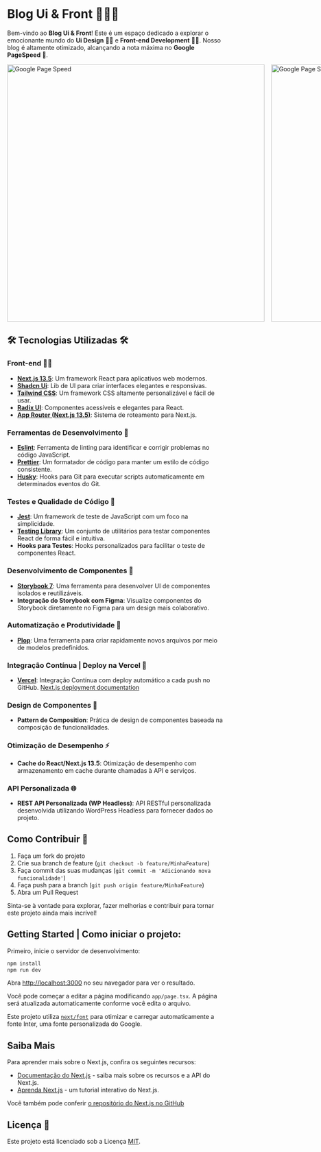 # Blog Ui & Front 👨‍💻🎨

Bem-vindo ao **Blog Ui & Front**! Este é um espaço dedicado a explorar o emocionante mundo do **Ui Design** 👨‍🎨 e **Front-end Development** 👨‍💻. Nosso blog é altamente otimizado, alcançando a nota máxima no **Google PageSpeed** 🚀.

<div style="display:grid;gap:16px;grid-template-columns: 1fr 1fr;">
  <img src="https://lh3.googleusercontent.com/u/0/drive-viewer/AK7aPaBSlJLgG2bGaUohs61Vi1qL4R6dd8XhJgx240bysNCv744bxM1PMp-UuO8DiJaLJlOF22OnBG699Y7QOPR5cU-V9y4h=w1108-h913" alt="Google Page Speed" width="600">

  <img src="https://lh3.googleusercontent.com/u/0/drive-viewer/AK7aPaDvwhEShKkLmefUwbtB8n10Uueq-OZhovqNC6n1CCgN7JmdNdzNWL4ObHw09bmGHajSQbJNZeIVky2EkzmgFF4lXj2F8Q=w1507-h913" alt="Google Page Speed" width="600">
</div>

## 🛠️ Tecnologias Utilizadas 🛠️

### Front-end 👨‍💻

- **[Next.js 13.5](https://nextjs.org/)**: Um framework React para aplicativos web modernos.
- **[Shadcn Ui](https://shadcn-ui.com/)**: Lib de UI para criar interfaces elegantes e responsivas.
- **[Tailwind CSS](https://tailwindcss.com/)**: Um framework CSS altamente personalizável e fácil de usar.
- **[Radix UI](https://radix-ui.com/)**: Componentes acessíveis e elegantes para React.
- **[App Router (Next.js 13.5)](https://nextjs.org/)**: Sistema de roteamento para Next.js.

### Ferramentas de Desenvolvimento 🧰

- **[Eslint](https://eslint.org/)**: Ferramenta de linting para identificar e corrigir problemas no código JavaScript.
- **[Prettier](https://prettier.io/)**: Um formatador de código para manter um estilo de código consistente.
- **[Husky](https://typicode.github.io/husky/)**: Hooks para Git para executar scripts automaticamente em determinados eventos do Git.

### Testes e Qualidade de Código 🧪

- **[Jest](https://jestjs.io/)**: Um framework de teste de JavaScript com um foco na simplicidade.
- **[Testing Library](https://testing-library.com/)**: Um conjunto de utilitários para testar componentes React de forma fácil e intuitiva.
- **Hooks para Testes**: Hooks personalizados para facilitar o teste de componentes React.

### Desenvolvimento de Componentes 🚀

- **[Storybook 7](https://storybook.js.org/)**: Uma ferramenta para desenvolver UI de componentes isolados e reutilizáveis.
- **Integração do Storybook com Figma**: Visualize componentes do Storybook diretamente no Figma para um design mais colaborativo.

### Automatização e Produtividade 🚀

- **[Plop](https://plopjs.com/)**: Uma ferramenta para criar rapidamente novos arquivos por meio de modelos predefinidos.

### Integração Contínua | Deploy na Vercel 🚀

- **[Vercel](https://vercel.com/)**: Integração Contínua com deploy automático a cada push no GitHub.
  [Next.js deployment documentation](https://nextjs.org/docs/deployment)

### Design de Componentes 🎨

- **Pattern de Composition**: Prática de design de componentes baseada na composição de funcionalidades.

### Otimização de Desempenho ⚡

- **Cache do React/Next.js 13.5**: Otimização de desempenho com armazenamento em cache durante chamadas à API e serviços.

### API Personalizada 🌐

- **REST API Personalizada (WP Headless)**: API RESTful personalizada desenvolvida utilizando WordPress Headless para fornecer dados ao projeto.

## Como Contribuir 🤝

1. Faça um fork do projeto
2. Crie sua branch de feature (`git checkout -b feature/MinhaFeature`)
3. Faça commit das suas mudanças (`git commit -m 'Adicionando nova funcionalidade'`)
4. Faça push para a branch (`git push origin feature/MinhaFeature`)
5. Abra um Pull Request

Sinta-se à vontade para explorar, fazer melhorias e contribuir para tornar este projeto ainda mais incrível!

## Getting Started | Como iniciar o projeto:

Primeiro, inicie o servidor de desenvolvimento:

```bash
npm install
npm run dev
```

Abra [http://localhost:3000](http://localhost:3000) no seu navegador para ver o resultado.

Você pode começar a editar a página modificando `app/page.tsx`. A página será atualizada automaticamente conforme você edita o arquivo.

Este projeto utiliza [`next/font`](https://nextjs.org/docs/basic-features/font-optimization) para otimizar e carregar automaticamente a fonte Inter, uma fonte personalizada do Google.

## Saiba Mais

Para aprender mais sobre o Next.js, confira os seguintes recursos:

- [Documentação do Next.js](https://nextjs.org/docs) - saiba mais sobre os recursos e a API do Next.js.
- [Aprenda Next.js](https://nextjs.org/learn) - um tutorial interativo do Next.js.

Você também pode conferir [o repositório do Next.js no GitHub](https://github.com/vercel/next.js/)

## Licença 📝

Este projeto está licenciado sob a Licença [MIT](LICENSE).

